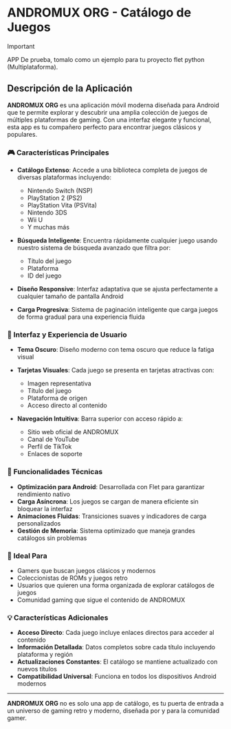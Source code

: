 # ANDROMUX ORG - Catálogo de Juegos

> [!IMPORTANT]  
> APP De prueba, tomalo como un ejemplo para tu proyecto flet python (Multiplataforma).

## Descripción de la Aplicación

**ANDROMUX ORG** es una aplicación móvil moderna diseñada para Android que te permite explorar y descubrir una amplia colección de juegos de múltiples plataformas de gaming. Con una interfaz elegante y funcional, esta app es tu compañero perfecto para encontrar juegos clásicos y populares.

### 🎮 Características Principales

- **Catálogo Extenso**: Accede a una biblioteca completa de juegos de diversas plataformas incluyendo:
  - Nintendo Switch (NSP)
  - PlayStation 2 (PS2)
  - PlayStation Vita (PSVita)
  - Nintendo 3DS
  - Wii U
  - Y muchas más

- **Búsqueda Inteligente**: Encuentra rápidamente cualquier juego usando nuestro sistema de búsqueda avanzado que filtra por:
  - Título del juego
  - Plataforma
  - ID del juego

- **Diseño Responsive**: Interfaz adaptativa que se ajusta perfectamente a cualquier tamaño de pantalla Android

- **Carga Progresiva**: Sistema de paginación inteligente que carga juegos de forma gradual para una experiencia fluida

### 🌟 Interfaz y Experiencia de Usuario

- **Tema Oscuro**: Diseño moderno con tema oscuro que reduce la fatiga visual
- **Tarjetas Visuales**: Cada juego se presenta en tarjetas atractivas con:
  - Imagen representativa
  - Título del juego
  - Plataforma de origen
  - Acceso directo al contenido

- **Navegación Intuitiva**: Barra superior con acceso rápido a:
  - Sitio web oficial de ANDROMUX
  - Canal de YouTube
  - Perfil de TikTok
  - Enlaces de soporte

### 📱 Funcionalidades Técnicas

- **Optimización para Android**: Desarrollada con Flet para garantizar rendimiento nativo
- **Carga Asíncrona**: Los juegos se cargan de manera eficiente sin bloquear la interfaz
- **Animaciones Fluidas**: Transiciones suaves y indicadores de carga personalizados
- **Gestión de Memoria**: Sistema optimizado que maneja grandes catálogos sin problemas

### 🎯 Ideal Para

- Gamers que buscan juegos clásicos y modernos
- Coleccionistas de ROMs y juegos retro
- Usuarios que quieren una forma organizada de explorar catálogos de juegos
- Comunidad gaming que sigue el contenido de ANDROMUX

### 💡 Características Adicionales

- **Acceso Directo**: Cada juego incluye enlaces directos para acceder al contenido
- **Información Detallada**: Datos completos sobre cada título incluyendo plataforma y región
- **Actualizaciones Constantes**: El catálogo se mantiene actualizado con nuevos títulos
- **Compatibilidad Universal**: Funciona en todos los dispositivos Android modernos

---

**ANDROMUX ORG** no es solo una app de catálogo, es tu puerta de entrada a un universo de gaming retro y moderno, diseñada por y para la comunidad gamer.
